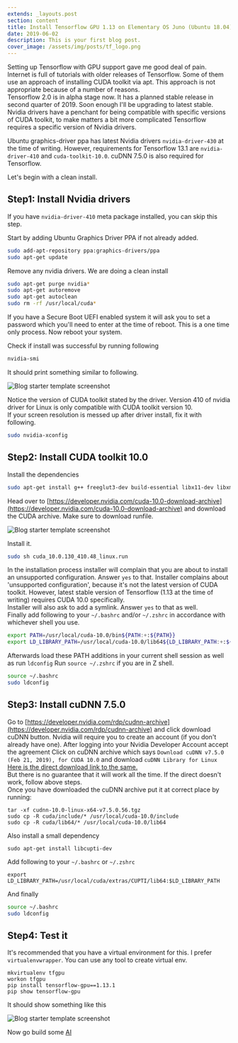 ```yaml
---
extends: _layouts.post
section: content
title: Install Tensorflow GPU 1.13 on Elementary OS Juno (Ubuntu 18.04)
date: 2019-06-02
description: This is your first blog post.
cover_image: /assets/img/posts/tf_logo.png
---
```


Setting up Tensorflow with GPU support gave me good deal of pain. Internet is full of tutorials
with older releases of Tensorflow. Some of them use an approach of installing CUDA toolkit via apt.
This approach is not appropriate because of a number of reasons.  
Tensorflow 2.0 is in alpha stage now.
It has a planned stable release in second quarter of 2019. Soon enough I'll be upgrading to latest stable.  
Nvidia drivers have a penchant for being compatible with specific versions of CUDA toolkit, to make matters 
a bit more complicated Tensorflow requires a specific version of Nvidia drivers.  

Ubuntu graphics-driver ppa has latest Nvidia drivers `nvidia-driver-430` at the time of writing. However, requirements for 
Tensorflow 13.1 are `nvidia-driver-410` and `cuda-toolkit-10.0`. cuDNN 7.5.0 is also required for Tensorflow.  

Let's begin with a clean install.

## Step1: Install Nvidia drivers

If you have `nvidia-driver-410` meta package installed, you can skip this step.

Start by adding Ubuntu Graphics Driver PPA if not already added. 
```bash
sudo add-apt-repository ppa:graphics-drivers/ppa    
sudo apt-get update
```
  
Remove any nvidia drivers. We are doing a clean install

```bash
sudo apt-get purge nvidia* 
sudo apt-get autoremove 
sudo apt-get autoclean 
sudo rm -rf /usr/local/cuda*
```
If you have a Secure Boot UEFI enabled system it will ask you to set a password which
you'll need to enter at the time of reboot. This is a one time only process.
Now reboot your system.  

Check if install was successful by running following

```bash
nvidia-smi
```  
It should print something similar to following.  
  
![Blog starter template screenshot](/assets/img/posts/nvidiasmi.png)  

Notice the version of CUDA toolkit stated by the driver.
Version 410 of nvidia driver for Linux is only compatible with CUDA toolkit version 10.  
If your screen resolution is messed up after driver install, fix it with following.

```bash
sudo nvidia-xconfig
```

## Step2: Install CUDA toolkit 10.0
Install the dependencies
```bash
sudo apt-get install g++ freeglut3-dev build-essential libx11-dev libxmu-dev libxi-dev libglu1-mesa libglu1-mesa-dev
```
Head over to [https://developer.nvidia.com/cuda-10.0-download-archive](https://developer.nvidia.com/cuda-10.0-download-archive)
and download the CUDA archive.  Make sure to download runfile.  
  
![Blog starter template screenshot](/assets/img/posts/cudatoolkit.png)  

Install it.
```bash
sudo sh cuda_10.0.130_410.48_linux.run
```
In the installation process installer will complain that you are about to install an unsupported configuration.
Answer `yes` to that. Installer complains about 'unsupported configuration', because it's not the latest version of CUDA toolkit.
However, latest stable version of Tensorflow (1.13 at the time of writing) requires CUDA 10.0 specifically.  
Installer will also ask to add a symlink. Answer `yes` to that as well.  
Finally add following to your `~/.bashrc` and/or `~/.zshrc` in accordance with whichever shell you use.
```bash
export PATH=/usr/local/cuda-10.0/bin${PATH:+:${PATH}}
export LD_LIBRARY_PATH=/usr/local/cuda-10.0/lib64${LD_LIBRARY_PATH:+:${LD_LIBRARY_PATH}}
``` 
Afterwards load these PATH additions in your current shell session as well as run `ldconfig`
Run `source ~/.zshrc` if you are in Z shell.
```bash
source ~/.bashrc
sudo ldconfig
```

## Step3: Install cuDNN 7.5.0
Go to [https://developer.nvidia.com/rdp/cudnn-archive](https://developer.nvidia.com/rdp/cudnn-archive) and click download cuDNN button.
Nvidia will require you to create an account (if you don't already have one). After logging into your Nvidia Developer Account accept the agreement
Click on cuDNN archive which says `Download cuDNN v7.5.0 (Feb 21, 2019), for CUDA 10.0` and download `cuDNN Library for Linux`
[Here is the direct download link to the same.](https://developer.nvidia.com/compute/machine-learning/cudnn/secure/v7.5.0.56/prod/10.0_20190219/cudnn-10.0-linux-x64-v7.5.0.56.tgz)  
But there is no guarantee that it will work all the time. If the direct doesn't work, follow above steps.  
Once you have downloaded the cuDNN archive put it at correct place by running:

```blade
tar -xf cudnn-10.0-linux-x64-v7.5.0.56.tgz
sudo cp -R cuda/include/* /usr/local/cuda-10.0/include
sudo cp -R cuda/lib64/* /usr/local/cuda-10.0/lib64
```

Also install a small dependency 
```blade
sudo apt-get install libcupti-dev
```

Add following to your `~/.bashrc` or `~/.zshrc`
```blade
export LD_LIBRARY_PATH=/usr/local/cuda/extras/CUPTI/lib64:$LD_LIBRARY_PATH
```
And finally
```bash
source ~/.bashrc
sudo ldconfig
```

## Step4: Test it

It's recommended that you have a virtual environment for this. 
I prefer `virtualenvwrapper`. 
You can use any tool to create virtual env.
```blade
mkvirtualenv tfgpu
workon tfgpu
pip install tensorflow-gpu==1.13.1
pip show tensorflow-gpu
```
It should show something like this 

![Blog starter template screenshot](/assets/img/posts/tf.png)
  
Now go build some [AI](https://en.wikipedia.org/wiki/Artificial_intelligence) 
